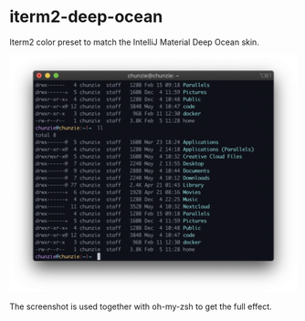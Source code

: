 # iterm2-deep-ocean

Iterm2 color preset to match the IntelliJ Material Deep Ocean skin.

![Screen shot of color preset](https://github.com/chunzie/iterm2-deep-ocean/blob/master/screen.png)

The screenshot is used together with oh-my-zsh to get the full effect.

